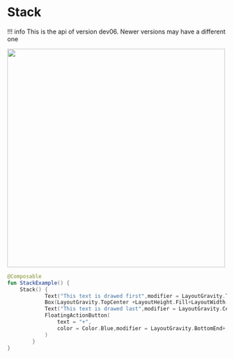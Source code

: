 # Stack

!!! info
    This is the api of version dev06. Newer versions may have a different one


<p align="left">
  <img src ="../../images/StackExample.png" height=500 />
</p>


```kotlin
@Composable
fun StackExample() {
    Stack() {
            Text("This text is drawed first",modifier = LayoutGravity.TopCenter)
            Box(LayoutGravity.TopCenter +LayoutHeight.Fill+LayoutWidth(50.dp), backgroundColor = Color.Blue)
            Text("This text is drawed last",modifier = LayoutGravity.Center)
            FloatingActionButton(
                text = "+",
                color = Color.Blue,modifier = LayoutGravity.BottomEnd+ LayoutPadding(12.dp)
            )
        }
}
```